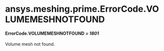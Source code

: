 # ansys.meshing.prime.ErrorCode.VOLUMEMESHNOTFOUND

#### ErrorCode.VOLUMEMESHNOTFOUND *= 1801*

Volume mesh not found.

<!-- !! processed by numpydoc !! -->
